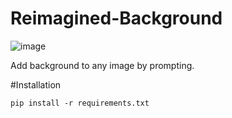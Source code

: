 # Reimagined-Background
![image](https://github.com/user-attachments/assets/7ef3cac1-b2ff-4d71-a3f9-6ad6c7a6c96b)

Add background to any image by prompting. 

#Installation 
```
pip install -r requirements.txt

```

